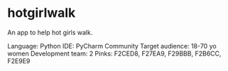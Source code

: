 # hotgirlwalk
An app to help hot girls walk.

Language: Python
IDE: PyCharm Community
Target audience: 18-70 yo women
Development team: 2
Pinks: F2CED8, F27EA9, F29BBB, F2B6CC, F2E9E9
